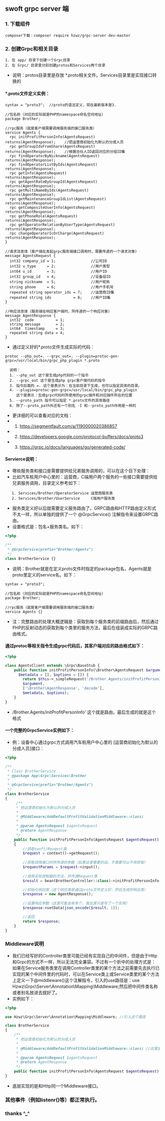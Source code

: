 ## swoft grpc server 端

### 1. 下载组件
````
composer下载：composer require hzwz/grpc-server dev-master
````

### 2. 创建Grpc和相关目录
````
1. 在 app/ 目录下创建一个Grpc目录
2. 在 Grpc/ 目录里分别创建protos和Services两个目录
````
- 说明：protos目录里是存放 *.proto相关文件。Services目录里是实现接口转换的
#### *.proto文件定义实例：
````text
syntax = "proto3";  //proto的语法定义，现在最新版本是3.

//包名称（对应的实际就是PHP的namespace命名空间地址）
package Brother;

//rpc服务（就是客户端需要调用服务端的接口服务类）
service Agents {
  rpc initProfitPersonInfo(AgentsRequest)          returns(AgentResponse);    //把运营商初始化为默认的分成人员
  rpc getGroupIdsFromShare(AgentsRequest)          returns(AgentResponse);    //根据合伙人ID返回对应的分组ID集
  rpc findOperatorByNickname(AgentsRequest)        returns(AgentResponse);
  rpc findOperatorListByIds(AgentsRequest)         returns(AgentResponse);
  rpc getInfo(AgentsRequest)                       returns(AgentResponse);
  rpc getAgentRateByGroupId(AgentsRequest)         returns(AgentResponse);
  rpc getMultiNameByIds(AgentsRequest)             returns(AgentResponse);
  rpc getMaintenanceGroupIdList(AgentsRequest)     returns(AgentResponse);
  rpc getCompositeUserInfo(AgentsRequest)          returns(AgentResponse);
  rpc getPhoneRole(AgentsRequest)                  returns(AgentResponse);
  rpc getOperatorRelationByUserType(AgentsRequest) returns(AgentResponse);
  rpc changeOperatorIcOrCharge(AgentsRequest)      returns(AgentResponse);
}

//请求消息体（客户端在发起grpc服务端接口调用时，需要传递的一个请求对象）
message AgentsRequest {
  int32 company_id = 1;                //公司ID
  int32 u_type     = 2;                //用户类型
  int64 u_id       = 3;                //用户ID
  int32 group_id   = 4;                //设备组ID
  string nickname  = 5;                //用户昵称
  string phone     = 6;                //用户手机号
  repeated string operator_ids = 7;    //运营商ID集
  repeated string ids          = 8;    //用户ID集
}

//响应消息体（服务端在响应客户端时，所传递的一个响应对象）
message AgentResponse {
  int32  code          = 1;
  string message       = 2;
  int64  timestamp     = 3;
  repeated string data = 4;
}
````

- 通过定义好的*.proto文件生成实际的代码：

``protoc --php_out=. --grpc_out=. --plugin=protoc-gen-grpc=/usr/local/bin/grpc_php_plugin *.proto
``

````text  
  说明：
  1. --php_out 这个是生成php代码的一个指令
  2. --grpc_out 这个是生成php grpc客户端代码的指令
  3. 指令后面的 =. 这个是表示为：在当前目录下生成，也可以指定具体的目录。
  4. --plugin=protoc-gen-grpc=/usr/local/bin/grpc_php_plugin 
     这个是表示：生成grpc代码时所使用的grpc插件和对应插件所在的位置
  5. --proto_path 指令可以指定 *.proto文件的具体路径
  6. 除了--proto_path外还有一个别名 -I 和--proto_path作用是一样的
````
- 更详细的可以查看对应的文档：
- 1. https://segmentfault.com/a/1190000020386857
- 2. https://developers.google.com/protocol-buffers/docs/proto3
- 3. https://grpc.io/docs/languages/go/generated-code/
  
#### Servierce说明：

- 哪些服务类和接口是需要提供给兄弟服务调用的，可以在这个目下处理：
- 比如汽车桩用户中心里的：运营商，C端用户两个服务的一些接口需要提供给兄弟服务调用，目录定义参考如下：
````text 
   1. Services/Brother/OperatorService 运营商服务类
   2. Services/Brother/UserService     C端用户服务类
````

- 服务类定义好以后就需要定义服务路由了。GRPC路由和HTTP路由定义形式不太一样，所以单独的提供了一个 @GrpcService() 注解指令来设置GRPC路由。
- 设置格式是：包名+服务类名。如下：
````PHP
<?php

/**
 * @GrpcService(prefix="Brother/Agents")
 */
class BrotherService {}
````
- 说明：Brother就是在定义proto文件时指定的package包名，Agents就是proto里定义的service名。如下：

````text
syntax = "proto3";

//包名称（对应的实际就是PHP的namespace命名空间地址）
package Brother;

//rpc服务（就是客户端需要调用服务端的接口服务类）
service Agents {}
````
- 注：完整路由的处理大概逻辑是：获取到每个服务类的前缀路由后，然后通过PHP的反射动态的获取到每个类里的服务方法，最后在组装成实际的GRPC路由格式。

#### 通过protoc等相关指令生成grpc代码后，其客户端对应的路由格式如下：
````PHP
<?php

class AgentsClient extends \Grpc\BaseStub {
    public function initProfitPersonInfo(\Brother\AgentsRequest $argument,
      $metadata = [], $options = []) {
        return $this->_simpleRequest('/Brother.Agents/initProfitPersonInfo', //这个就是Grpc路由
        $argument,
        ['\Brother\AgentResponse', 'decode'],
        $metadata, $options);
    }
}
````
- /Brother.Agents/initProfitPersonInfo' 这个就是路由。最后生成的就是这个格式

#### 一个完整的GrpcService实例如下：
- 例：设备中心通过grpc方式调用汽车桩用户中心里的 [运营商初始化为默认的分成人员]接口：
````PHP
<?php

/**
 * Class BrotherService
 * @package App\Grpc\Services\Brother
 *
 * @GrpcService(prefix="Brother/Agents")
 */
class BrotherService
{
     /**
     * 把运营商初始化为默认的分成人员
     *
     * @Middleware(AddDefaultProfitValidationMiddleware::class)
     *
     * @param AgentsRequest $agentsRequest
     * @return AgentResponse
     */
    public function initProfitPersonInfo(AgentsRequest $agentsRequest): AgentResponse
    {
        //获取swoft/Reuqest类
        $request = context()->getRequest();
        
        //获取调用接口时所传递的参数（如果这里需要的话。不需要可以不用获取）
        $requestParams = $request->input();
       
        //调用实际控制器的方法，并传递Request类
        $result = bean(BrotherController::class)->initProfitPersonInfo($request);

        //初始化响应类（这个响应类是通过proto文件定义好，然后生成的响应类）
        $response = new AgentResponse();
        
        //设置响应参数（这里可能会有多个，我这里只是写了一个实例）
        $response->setData(json_encode($result, 1));

        //返回
        return $response;
    }
}
````

### Middleware说明

- 我们已经写好的Controller类里可能已经有实现自己的中间件，但是由于Http和Grpc的方式不一样，所以无法完全兼容。不过有一个折中的处理方式是：如果在Service服务类里在调用Controller类里的某个方法之前需要先去执行已实现的某个中间件里的代码时，可以在Service类上或Service类里的某个方法上定义一下@middleware()这个注解指令，引入的use路径是：use Hzwz\Grpc\Server\Annotation\Mapping\Middleware;然后把中间件类名称或者别名放进去就好了。
- 实例如下：

````PHP
<?php

use Hzwz\Grpc\Server\Annotation\Mapping\Middleware; //引入这个路径

class BrotherService
{
    /**
     * 把运营商初始化为默认的分成人员
     *
     * @Middleware(AddDefaultProfitValidationMiddleware::class) //这里定义
     *
     * @param AgentsRequest $agentsRequest
     * @return AgentResponse
     */
    public function initProfitPersonInfo(AgentsRequest $agentsRequest): AgentResponse {}
}
````
- 底层实现的是和Http同一个Middleware接口。

### 其他事件（例如listenr()等）都正常执行。

### thanks ^_^ 